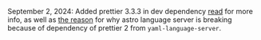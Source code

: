 September 2, 2024: Added prettier 3.3.3 in dev dependency [read](https://github.com/withastro/language-tools/issues/946#issuecomment-2316889070) for more info, as well as [the reason](https://github.com/withastro/language-tools/issues/946#issuecomment-2316890569) for why astro language server is breaking because of dependency of prettier 2 from `yaml-language-server`.
